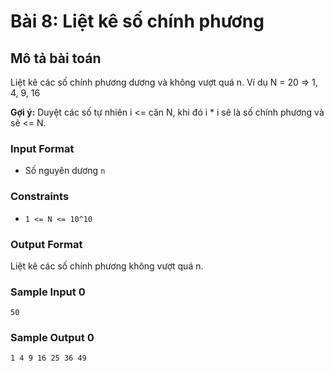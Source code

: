 # Bài 8: Liệt kê số chính phương

## Mô tả bài toán
Liệt kê các số chính phương dương và không vượt quá n. Ví dụ N = 20 => 1, 4, 9, 16

**Gợi ý:** Duyệt các số tự nhiên i <= căn N, khi đó i * i sẽ là số chính phương và sẽ <= N.

### Input Format
- Số nguyên dương `n` 

### Constraints
- `1 <= N <= 10^10`

### Output Format
Liệt kê các số chính phương không vượt quá n.

### Sample Input 0
```
50 
```
### Sample Output 0
```
1 4 9 16 25 36 49
```